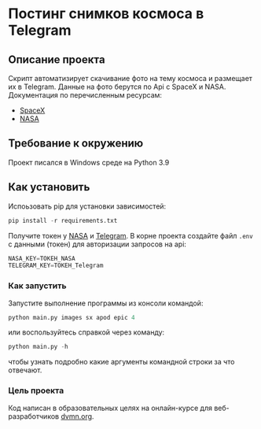 # Постинг снимков космоса в Telegram

## Описание проекта

Скрипт автоматизирует скачивание фото на тему космоса и размещает их в Telegram. Данные на фото берутся по Api с SpaceX и NASA. Документация по перечисленным ресурсам:
* [SpaceX](https://github.com/r-spacex/SpaceX-API "Репозиторий на Github API SpaceX")
* [NASA](https://api.nasa.gov/ "Сайт NASA")

## Требование к окружению

Проект писался в Windows среде на Python 3.9

## Как установить
Испоьзовать pip для установки зависимостей:
```python
pip install -r requirements.txt
```
Получите токен у [NASA](https://api.nasa.gov/ "Сайт NASA") и [Telegram](https://t.me/botfather). В корне проекта создайте файл `.env` с данными (токен) для авторизации запросов на api:
```python
NASA_KEY=ТОКЕН_NASA
TELEGRAM_KEY=ТОКЕН_Telegram
```
### Как запустить

Запустите выполнение программы из консоли командой:
```python
python main.py images sx apod epic 4
```
или воспользуйтесь справкой через команду:
```python
python main.py -h
```
чтобы узнать подробно какие аргументы командной строки за что отвечают.
### Цель проекта

Код написан в образовательных целях на онлайн-курсе для веб-разработчиков [dvmn.org](https://dvmn.org).